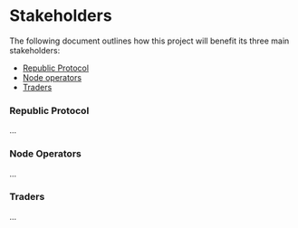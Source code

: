 # Stakeholders

The following document outlines how this project will benefit its three main stakeholders:

* [Republic Protocol](#republic-protocol)
* [Node operators](#node-operators)
* [Traders](#traders)

### Republic Protocol

...

### Node Operators

...

### Traders

...